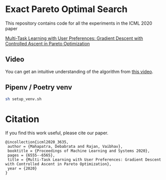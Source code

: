 # Exact Pareto Optimal Search

This repository contains code for all the experiments in the ICML 2020 paper

[Multi-Task Learning with User Preferences: Gradient Descent with Controlled Ascent in Pareto Optimization](https://proceedings.icml.cc/static/paper_files/icml/2020/3635-Paper.pdf)

## Video

You can get an intuitive understanding of the algorithm from [this video](https://www.youtube.com/watch?v=mgxrjGw6WKU&t=5s).

## Pipenv / Poetry venv

```bash
sh setup_venv.sh
```


# Citation
If you find this work useful, please cite our paper.

```
@incollection{icml2020_3635,
 author = {Mahapatra, Debabrata and Rajan, Vaibhav},
 booktitle = {Proceedings of Machine Learning and Systems 2020},
 pages = {6555--6565},
 title = {Multi-Task Learning with User Preferences: Gradient Descent with Controlled Ascent in Pareto Optimization},
 year = {2020}
}
```
